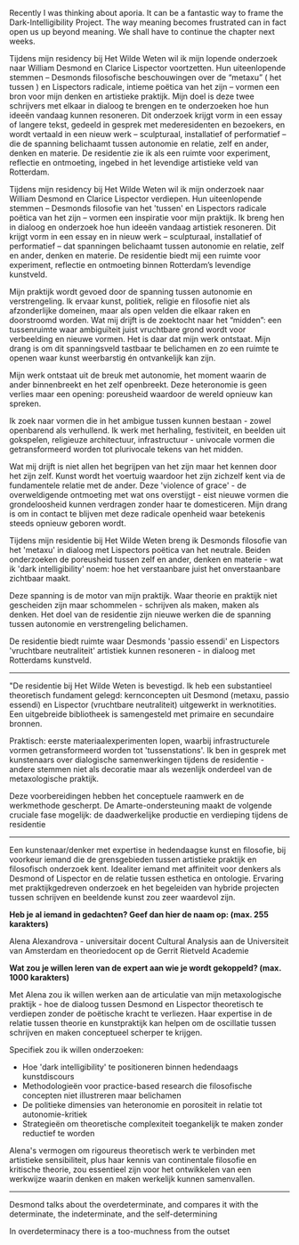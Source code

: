 Recently I was thinking about aporia. It can be a fantastic way to frame the Dark-Intelligibility Project. The way meaning becomes frustrated can in fact open us up beyond meaning. We shall have to continue the chapter next weeks. 

Tijdens mijn residency bij Het Wilde Weten wil ik mijn lopende onderzoek naar William Desmond en Clarice Lispector voortzetten. Hun uiteenlopende stemmen – Desmonds filosofische beschouwingen over de “metaxu” ( het tussen ) en Lispectors radicale, intieme poëtica van het zijn – vormen een bron voor mijn denken en artistieke praktijk. Mijn doel is deze twee schrijvers met elkaar in dialoog te brengen en te onderzoeken hoe hun ideeën vandaag kunnen resoneren. Dit onderzoek krijgt vorm in een essay of langere tekst, gedeeld in gesprek met mederesidenten en bezoekers, en wordt vertaald in een nieuw werk – sculpturaal, installatief of performatief – die de spanning belichaamt tussen autonomie en relatie, zelf en ander, denken en materie. De residentie zie ik als een ruimte voor experiment, reflectie en ontmoeting, ingebed in het levendige artistieke veld van Rotterdam.


Tijdens mijn residency bij Het Wilde Weten wil ik mijn onderzoek naar William Desmond en Clarice Lispector verdiepen. Hun uiteenlopende stemmen – Desmonds filosofie van het 'tussen' en Lispectors radicale poëtica van het zijn – vormen een inspiratie voor mijn praktijk. Ik breng hen in dialoog en onderzoek hoe hun ideeën vandaag artistiek resoneren. Dit krijgt vorm in een essay en in nieuw werk – sculpturaal, installatief of performatief – dat spanningen belichaamt tussen autonomie en relatie, zelf en ander, denken en materie. De residentie biedt mij een ruimte voor experiment, reflectie en ontmoeting binnen Rotterdam’s levendige kunstveld.


Mijn praktijk wordt gevoed door de spanning tussen autonomie en verstrengeling. Ik ervaar kunst, politiek, religie en filosofie niet als afzonderlijke domeinen, maar als open velden die elkaar raken en doorstroomd worden. Wat mij drijft is de zoektocht naar het “midden”: een tussenruimte waar ambiguïteit juist vruchtbare grond wordt voor verbeelding en nieuwe vormen. Het is daar dat mijn werk ontstaat. Mijn drang is om dit spanningsveld tastbaar te belichamen en zo een ruimte te openen waar kunst weerbarstig én ontvankelijk kan zijn.

Mijn werk ontstaat uit de breuk met autonomie, het moment waarin de ander binnenbreekt en het zelf openbreekt. Deze heteronomie is geen verlies maar een opening: poreusheid waardoor de wereld opnieuw kan spreken.

Ik zoek naar vormen die in het ambigue tussen kunnen bestaan - zowel openbarend als verhullend. Ik werk met herhaling, festiviteit, en beelden uit gokspelen, religieuze architectuur, infrastructuur - univocale vormen die getransformeerd worden tot plurivocale tekens van het midden.

Wat mij drijft is niet allen het begrijpen van het zijn maar het kennen door het zijn zelf. Kunst wordt het voertuig waardoor het zijn zichzelf kent via de fundamentele relatie met de ander. Deze 'violence of grace' - de overweldigende ontmoeting met wat ons overstijgt - eist nieuwe vormen die grondeloosheid kunnen verdragen zonder haar te domesticeren. Mijn drang is om in contact te blijven met deze radicale openheid waar betekenis steeds opnieuw geboren wordt.


Tijdens mijn residentie bij Het Wilde Weten breng ik Desmonds filosofie van het 'metaxu' in dialoog met Lispectors poëtica van het neutrale. Beiden onderzoeken de poreusheid tussen zelf en ander, denken en materie - wat ik 'dark intelligibility' noem: hoe het verstaanbare juist het onverstaanbare zichtbaar maakt.

Deze spanning is de motor van mijn praktijk. Waar theorie en praktijk niet gescheiden zijn maar schommelen - schrijven als maken, maken als denken. Het doel van de residentie zijn nieuwe werken die de spanning tussen autonomie en verstrengeling belichamen.

De residentie biedt ruimte waar Desmonds 'passio essendi' en Lispectors 'vruchtbare neutraliteit' artistiek kunnen resoneren - in dialoog met Rotterdams kunstveld.

___
"De residentie bij Het Wilde Weten is bevestigd. Ik heb een substantieel theoretisch fundament gelegd: kernconcepten uit Desmond (metaxu, passio essendi) en Lispector (vruchtbare neutraliteit) uitgewerkt in werknotities. Een uitgebreide bibliotheek is samengesteld met primaire en secundaire bronnen.

Praktisch: eerste materiaalexperimenten lopen, waarbij infrastructurele vormen getransformeerd worden tot 'tussenstations'. Ik ben in gesprek met kunstenaars over dialogische samenwerkingen tijdens de residentie - andere stemmen niet als decoratie maar als wezenlijk onderdeel van de metaxologische praktijk.

Deze voorbereidingen hebben het conceptuele raamwerk en de werkmethode gescherpt. De Amarte-ondersteuning maakt de volgende cruciale fase mogelijk: de daadwerkelijke productie en verdieping tijdens de residentie

___
Een kunstenaar/denker met expertise in hedendaagse kunst en filosofie, bij voorkeur iemand die de grensgebieden tussen artistieke praktijk en filosofisch onderzoek kent. Idealiter iemand met affiniteit voor denkers als Desmond of Lispector en de relatie tussen esthetica en ontologie. Ervaring met praktijkgedreven onderzoek en het begeleiden van hybride projecten tussen schrijven en beeldende kunst zou zeer waardevol zijn.

**Heb je al iemand in gedachten? Geef dan hier de naam op: (max. 255 karakters)**

Alena Alexandrova - universitair docent Cultural Analysis aan de Universiteit van Amsterdam en theoriedocent op de Gerrit Rietveld Academie

**Wat zou je willen leren van de expert aan wie je wordt gekoppeld? (max. 1000 karakters)**

Met Alena zou ik willen werken aan de articulatie van mijn metaxologische praktijk - hoe de dialoog tussen Desmond en Lispector theoretisch te verdiepen zonder de poëtische kracht te verliezen. Haar expertise in de relatie tussen theorie en kunstpraktijk kan helpen om de oscillatie tussen schrijven en maken conceptueel scherper te krijgen.

Specifiek zou ik willen onderzoeken:

- Hoe 'dark intelligibility' te positioneren binnen hedendaags kunstdiscours
- Methodologieën voor practice-based research die filosofische concepten niet illustreren maar belichamen
- De politieke dimensies van heteronomie en porositeit in relatie tot autonomie-kritiek
- Strategieën om theoretische complexiteit toegankelijk te maken zonder reductief te worden

Alena's vermogen om rigoureus theoretisch werk te verbinden met artistieke sensibiliteit, plus haar kennis van continentale filosofie en kritische theorie, zou essentieel zijn voor het ontwikkelen van een werkwijze waarin denken en maken werkelijk kunnen samenvallen.

__________

Desmond talks about the overdeterminate, and compares it with the determinate, the indeterminate, and the self-determining

In overdeterminacy there is a too-muchness from the outset


